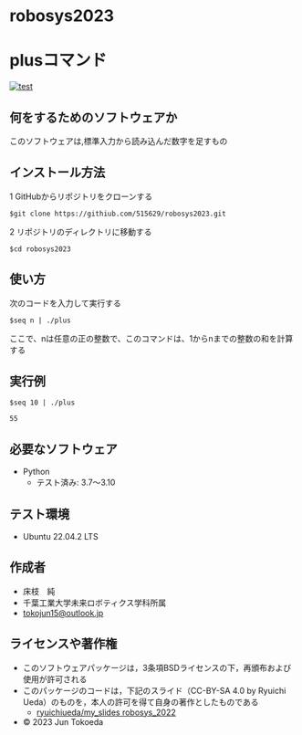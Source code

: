 # robosys2023
# plusコマンド
[![test](https://github.com/515629/robosys2023/actions/workflows/test.yml/badge.svg)](https://github.com/515629/robosys2023/actions/workflows/test.yml)

## 何をするためのソフトウェアか
このソフトウェアは,標準入力から読み込んだ数字を足すもの

## インストール方法
1 GitHubからリポジトリをクローンする
```
$git clone https://githiub.com/515629/robosys2023.git
```
2 リポジトリのディレクトリに移動する
```
$cd robosys2023
```
## 使い方
次のコードを入力して実行する
```
$seq n | ./plus
```
ここで、nは任意の正の整数で、このコマンドは、1からnまでの整数の和を計算する
## 実行例
```
$seq 10 | ./plus

55
```
## 必要なソフトウェア
* Python
  * テスト済み: 3.7〜3.10

## テスト環境
* Ubuntu 22.04.2 LTS

## 作成者
* 床枝　純
* 千葉工業大学未来ロボティクス学科所属
* tokojun15@outlook.jp

## ライセンスや著作権
* このソフトウェアパッケージは，3条項BSDライセンスの下，再頒布および使用が許可される
* このパッケージのコードは，下記のスライド（CC-BY-SA 4.0 by Ryuichi Ueda）のものを，本人の許可を得て自身の著作としたものである
    * [ryuichiueda/my_slides robosys_2022](https://github.com/ryuichiueda/my_slides/tree/master/robosys_2022)
* © 2023 Jun Tokoeda
